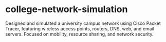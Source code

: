 # college-network-simulation
Designed and simulated a university campus network using Cisco Packet Tracer, featuring wireless access points, routers, DNS, web, and email servers. Focused on mobility, resource sharing, and network security.
